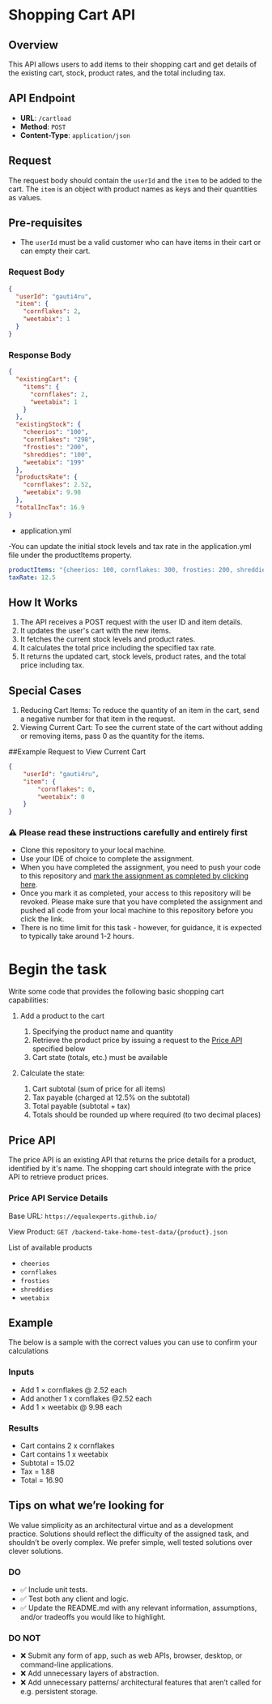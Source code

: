 # Shopping Cart API

## Overview

This API allows users to add items to their shopping cart and get details of the existing cart,
stock, product rates, and the total including tax.

## API Endpoint

- **URL**: `/cartload`
- **Method**: `POST`
- **Content-Type**: `application/json`

## Request

The request body should contain the `userId` and the `item` to be added to the cart. The `item` is
an object with product names as keys and their quantities as values.

## Pre-requisites

- The `userId` must be a valid customer who can have items in their cart or can empty their cart.

### Request Body

```json
{
  "userId": "gauti4ru",
  "item": {
    "cornflakes": 2,
    "weetabix": 1
  }
}
```

### Response Body

```json
{
  "existingCart": {
    "items": {
      "cornflakes": 2,
      "weetabix": 1
    }
  },
  "existingStock": {
    "cheerios": "100",
    "cornflakes": "298",
    "frosties": "200",
    "shreddies": "100",
    "weetabix": "199"
  },
  "productsRate": {
    "cornflakes": 2.52,
    "weetabix": 9.98
  },
  "totalIncTax": 16.9
}
```

- application.yml

-You can update the initial stock levels and tax rate in the application.yml file under the
productItems property.

```yml
productItems: "{cheerios: 100, cornflakes: 300, frosties: 200, shreddies: 100, weetabix: 200}"
taxRate: 12.5


```

## How It Works

1. The API receives a POST request with the user ID and item details.
2. It updates the user's cart with the new items.
3. It fetches the current stock levels and product rates.
4. It calculates the total price including the specified tax rate.
5. It returns the updated cart, stock levels, product rates, and the total price including tax.

## Special Cases

1. Reducing Cart Items: To reduce the quantity of an item in the cart, send a negative number for
   that
   item in the request.
2. Viewing Current Cart: To see the current state of the cart without adding or removing items, pass
   0
   as the quantity for the items.

##Example Request to View Current Cart

```json
{
    "userId": "gauti4ru",
    "item": {
        "cornflakes": 0,
        "weetabix": 0
    }
}

```

### :warning: Please read these instructions carefully and entirely first

* Clone this repository to your local machine.
* Use your IDE of choice to complete the assignment.
* When you have completed the assignment, you need to push your code to this repository
  and [mark the assignment as completed by clicking here](https://app.snapcode.review/submission_links/aca6d98a-fd6c-4fda-88a7-d6bf96d95bd7).
* Once you mark it as completed, your access to this repository will be revoked. Please make sure
  that you have
  completed the assignment and pushed all code from your local machine to this repository before you
  click the link.
* There is no time limit for this task - however, for guidance, it is expected to typically take
  around 1-2 hours.

# Begin the task

Write some code that provides the following basic shopping cart capabilities:

1. Add a product to the cart
    1. Specifying the product name and quantity
    2. Retrieve the product price by issuing a request to the [Price API](#price-api) specified
       below
    3. Cart state (totals, etc.) must be available

2. Calculate the state:
    1. Cart subtotal (sum of price for all items)
    2. Tax payable (charged at 12.5% on the subtotal)
    3. Total payable (subtotal + tax)
    4. Totals should be rounded up where required (to two decimal places)

## Price API

The price API is an existing API that returns the price details for a product, identified by it's
name. The shopping
cart should integrate with the price API to retrieve product prices.

### Price API Service Details

Base URL: `https://equalexperts.github.io/`

View Product: `GET /backend-take-home-test-data/{product}.json`

List of available products

* `cheerios`
* `cornflakes`
* `frosties`
* `shreddies`
* `weetabix`

## Example

The below is a sample with the correct values you can use to confirm your calculations

### Inputs

* Add 1 × cornflakes @ 2.52 each
* Add another 1 x cornflakes @2.52 each
* Add 1 × weetabix @ 9.98 each

### Results

* Cart contains 2 x cornflakes
* Cart contains 1 x weetabix
* Subtotal = 15.02
* Tax = 1.88
* Total = 16.90

## Tips on what we’re looking for

We value simplicity as an architectural virtue and as a development practice. Solutions should
reflect the difficulty of
the assigned task, and shouldn’t be overly complex. We prefer simple, well tested solutions over
clever solutions.

### DO

* ✅ Include unit tests.
* ✅ Test both any client and logic.
* ✅ Update the README.md with any relevant information, assumptions, and/or tradeoffs you would like
  to highlight.

### DO NOT

* ❌ Submit any form of app, such as web APIs, browser, desktop, or command-line applications.
* ❌ Add unnecessary layers of abstraction.
* ❌ Add unnecessary patterns/ architectural features that aren’t called for e.g. persistent storage.





